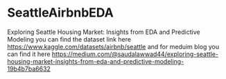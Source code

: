 # SeattleAirbnbEDA
Exploring Seattle Housing Market: Insights from EDA and Predictive Modeling
you can find the dataset link here https://www.kaggle.com/datasets/airbnb/seattle
and for meduim blog you can find it here 
https://medium.com/@saudalawwad44/exploring-seattle-housing-market-insights-from-eda-and-predictive-modeling-19b4b7ba6632
